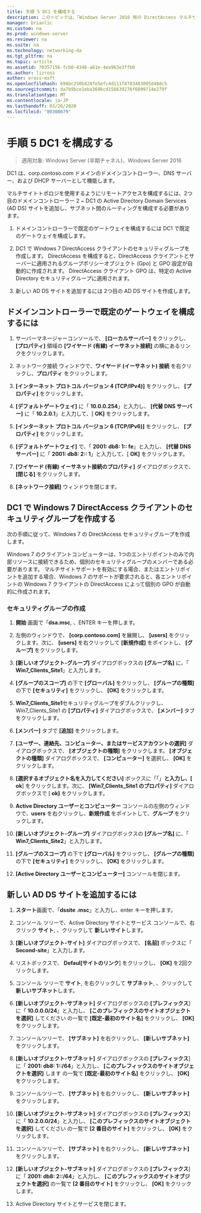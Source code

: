 ```yaml
---
title: 手順 5 DC1 を構成する
description: このトピックは、「Windows Server 2016 用の DirectAccess マルチサイト展開のテストラボガイド」の一部です。
manager: brianlic
ms.custom: na
ms.prod: windows-server
ms.reviewer: na
ms.suite: na
ms.technology: networking-da
ms.tgt_pltfrm: na
ms.topic: article
ms.assetid: 70357156-fcb0-4346-a61e-4ea963e3ffb0
ms.author: lizross
author: eross-msft
ms.openlocfilehash: 698bc250b428fe5efc4d111f8783483005d48dc5
ms.sourcegitcommit: da7b9bce1eba369bcd156639276f6899714e279f
ms.translationtype: MT
ms.contentlocale: ja-JP
ms.lasthandoff: 03/26/2020
ms.locfileid: "80308679"
---
```

# <a name="step-5-configure-dc1"></a>手順 5 DC1 を構成する

>適用対象: Windows Server (半期チャネル)、Windows Server 2016

DC1 は、corp.contoso.com ドメインのドメインコントローラー、DNS サーバー、および DHCP サーバーとして機能します。  
  
マルチサイトトポロジを使用するようにリモートアクセスを構成するには、2つ目のドメインコントローラー 2 ~ DC1 の Active Directory Domain Services (AD DS) サイトを追加し、サブネット間のルーティングを構成する必要があります。  
  
1. ドメインコントローラーで既定のゲートウェイを構成するには DC1 で既定のゲートウェイを構成します。  
  
2. DC1 で Windows 7 DirectAccess クライアントのセキュリティグループを作成します。 DirectAccess を構成すると、DirectAccess クライアントとサーバーに適用されるグループポリシーオブジェクト (Gpo) と GPO 設定が自動的に作成されます。 DirectAccess クライアント GPO は、特定の Active Directory セキュリティグループに適用されます。  
  
3. 新しい AD DS サイトを追加するには 2つ目の AD DS サイトを作成します。  
  
## <a name="to-configure-the-default-gateway-on-the-domain-controller"></a>ドメインコントローラーで既定のゲートウェイを構成するには  
  
1.  サーバーマネージャーコンソールで、 **[ローカルサーバー]** をクリックし、 **[プロパティ]** 領域の **[ワイヤード (有線) イーサネット接続]** の横にあるリンクをクリックします。  
  
2.  ネットワーク接続 ウィンドウで、**ワイヤード (イーサネット) 接続** を右クリックし、**プロパティ** をクリックします。  
  
3.  **[インターネット プロトコル バージョン 4 (TCP/IPv4)]** をクリックし、 **[プロパティ]** をクリックします。  
  
4.  **[デフォルトゲートウェイ]** に「 **10.0.0.254**」と入力し、 **[代替 DNS サーバー]** に「 **10.2.0.1**」と入力して、[ **OK]** をクリックします。  
  
5.  **[インターネット プロトコル バージョン 6 (TCP/IPv6)]** をクリックし、 **[プロパティ]** をクリックします。  
  
6.  **[デフォルトゲートウェイ]** で、「 **2001: db8: 1:: fe**」と入力し、 **[代替 DNS サーバー]** に「 **2001: db8: 2:: 1**」と入力して、[ **OK]** をクリックします。  
  
7.  **[ワイヤード (有線) イーサネット接続のプロパティ]** ダイアログボックスで、 **[閉じる]** をクリックします。  
  
8.  **[ネットワーク接続]** ウィンドウを閉じます。  
  
## <a name="create-security-groups-for-windows-7-directaccess-clients-on-dc1"></a>DC1 で Windows 7 DirectAccess クライアントのセキュリティグループを作成する  
次の手順に従って、Windows 7 の DirectAccess セキュリティグループを作成します。  
  
 Windows 7 のクライアントコンピューターは、1つのエントリポイントのみで内部リソースに接続できるため、個別のセキュリティグループのメンバーである必要があります。 マルチサイトサポートを有効にする場合、またはエントリポイントを追加する場合、Windows 7 のサポートが要求されると、各エントリポイントの Windows 7 クライアントの DirectAccess によって個別の GPO が自動的に作成されます。  
  
### <a name="create-security-groups"></a>セキュリティグループの作成  
  
1.  **開始** 画面で「**dsa.msc**, 、ENTER キーを押します。  
  
2.  左側のウィンドウで、 **[corp.contoso.com]** を展開し、 **[users]** をクリックします。次に、 **[users]** を右クリックして **[新規作成]** をポイントし、 **[グループ]** をクリックします。  
  
3.  **[新しいオブジェクト-グループ]** ダイアログボックスの **[グループ名]** に、「 **Win7_Clients_Site1**」と入力します。  
  
4.  **[グループのスコープ]** の下で **[グローバル]** をクリックし、 **[グループの種類]** の下で **[セキュリティ]** をクリックし、 **[OK]** をクリックします。  
  
5.  **Win7_Clients_Site1**セキュリティグループをダブルクリックし、Win7_Clients_Site1 の **[プロパティ]** ダイアログボックスで、 **[メンバー]** タブをクリックします。  
  
6.  **[メンバー]** タブで **[追加]** をクリックします。  
  
7.  **[ユーザー、連絡先、コンピューター、またはサービスアカウントの選択]** ダイアログボックスで、 **[オブジェクトの種類]** をクリックします。 **[オブジェクトの種類]** ダイアログボックスで、 **[コンピューター]** を選択し、 **[OK]** をクリックします。  
  
8.  **[選択するオブジェクト名を入力してください]** ボックスに「「」**と入力し、[** **ok**] をクリックします。次に、 **[Win7_Clients_Site1 のプロパティ]** ダイアログボックスで [ **ok]** をクリックします。  
  
9. **Active Directory ユーザーとコンピューター**  コンソールの左側のウィンドウで、**users** を右クリックし、**新規作成** をポイントして、**グループ** をクリックします。  
  
10. **[新しいオブジェクト-グループ]** ダイアログボックスの **[グループ名]** に、「 **Win7_Clients_Site2**」と入力します。  
  
11. **[グループのスコープ]** の下で **[グローバル]** をクリックし、 **[グループの種類]** の下で **[セキュリティ]** をクリックし、 **[OK]** をクリックします。  
  
12. **[Active Directory ユーザーとコンピューター]** コンソールを閉じます。  
  
## <a name="to-add-a-new-ad-ds-site"></a>新しい AD DS サイトを追加するには  
  
1.  **スタート**画面で、「**dssite .msc**」と入力し、enter キーを押します。  
  
2.  コンソール ツリーで、Active Directory サイトとサービス コンソールで、右クリック **サイト**, 、クリックして **新しいサイト**します。  
  
3.  **[新しいオブジェクト-サイト]** ダイアログボックスで、 **[名前]** ボックスに「 **Second-site**」と入力します。  
  
4.  リストボックスで、 **Defaul[サイトのリンク**] をクリックし、 **[OK]** を2回クリックします。  
  
5.  コンソール ツリーで  **サイト**, を右クリックして **サブネット**, 、クリックして **新しいサブネット**します。  
  
6.  **[新しいオブジェクト-サブネット]** ダイアログボックスの **[プレフィックス**] に「 **10.0.0.0/24**」と入力し、 **[このプレフィックスのサイトオブジェクトを選択]** してください の一覧で **[既定-最初のサイト名]** をクリックし、 **[OK]** をクリックします。  
  
7.  コンソールツリーで、 **[サブネット]** を右クリックし、 **[新しいサブネット]** をクリックします。  
  
8.  **[新しいオブジェクト-サブネット]** ダイアログボックスの **[プレフィックス**] に「 **2001: db8: 1::/64**」と入力し、 **[このプレフィックスのサイトオブジェクトを選択]** します の一覧で **[既定-最初のサイト名]** をクリックし、 **[OK]** をクリックします。  
  
9. コンソールツリーで、 **[サブネット]** を右クリックし、 **[新しいサブネット]** をクリックします。  
  
10. **[新しいオブジェクト-サブネット]** ダイアログボックスの **[プレフィックス**] に「 **10.2.0.0/24**」と入力し、 **[このプレフィックスのサイトオブジェクトを選択]** してください の一覧で **[2 番目のサイト]** をクリックし、 **[OK]** をクリックします。  
  
11. コンソールツリーで、 **[サブネット]** を右クリックし、 **[新しいサブネット]** をクリックします。  
  
12. **[新しいオブジェクト-サブネット]** ダイアログボックスの **[プレフィックス**] に「 **2001: db8: 2::/64**」と入力し、 **[このプレフィックスのサイトオブジェクトを選択]** の一覧で **[2 番目のサイト]** をクリックし、 **[OK]** をクリックします。  
  
13. Active Directory サイトとサービスを閉じます。  
  


